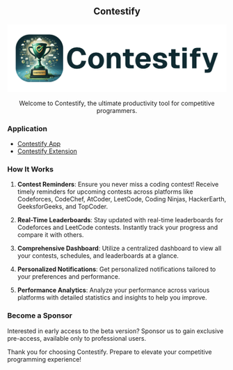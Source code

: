<div align="center">

## Contestify

![contestify-banner](https://raw.githubusercontent.com/contestify-app/.github/main/profile/contestify-banner.png)

Welcome to Contestify, the ultimate productivity tool for competitive programmers.

</div>

### Application

- [Contestify App](<https://contestify-app.vercel.app>)
- [Contestify Extension](/)

### How It Works

1. **Contest Reminders**: Ensure you never miss a coding contest! Receive timely reminders for upcoming contests across platforms like Codeforces, CodeChef, AtCoder, LeetCode, Coding Ninjas, HackerEarth, GeeksforGeeks, and TopCoder.

2. **Real-Time Leaderboards**: Stay updated with real-time leaderboards for Codeforces and LeetCode contests. Instantly track your progress and compare it with others.

3. **Comprehensive Dashboard**: Utilize a centralized dashboard to view all your contests, schedules, and leaderboards at a glance.

4. **Personalized Notifications**: Get personalized notifications tailored to your preferences and performance.

5. **Performance Analytics**: Analyze your performance across various platforms with detailed statistics and insights to help you improve.

### Become a Sponsor

Interested in early access to the beta version? Sponsor us to gain exclusive pre-access, available only to professional users.

Thank you for choosing Contestify. Prepare to elevate your competitive programming experience!

<!-- Developed by Team Contestify -->
<!-- 
- Gautam Ankoji
- Boddapu Satya Durga Vara Prasad
- Dharnasi Balu Babu
- Dolai Lokesh
- Badidha Shandeepa
-->
